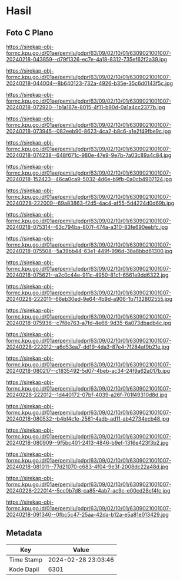 # Hasil

## Foto C Plano

https://sirekap-obj-formc.kpu.go.id/01ae/pemilu/pdpr/63/09/02/10/01/6309021001007-20240218-043859--d79f1326-ec7e-4a18-8312-735ef62f2a39.jpg

https://sirekap-obj-formc.kpu.go.id/01ae/pemilu/pdpr/63/09/02/10/01/6309021001007-20240218-044004--8b640123-732a-4926-b35e-35c6d0143f5c.jpg

https://sirekap-obj-formc.kpu.go.id/01ae/pemilu/pdpr/63/09/02/10/01/6309021001007-20240218-072920--1b1a187e-8015-4f11-b90d-0a1a4cc2377b.jpg

https://sirekap-obj-formc.kpu.go.id/01ae/pemilu/pdpr/63/09/02/10/01/6309021001007-20240218-073945--082eeb90-8623-4ca2-b8c6-a1e2f49fbe9c.jpg

https://sirekap-obj-formc.kpu.go.id/01ae/pemilu/pdpr/63/09/02/10/01/6309021001007-20240218-074238--648f671c-980e-47e9-9e7b-7a03c89a4c84.jpg

https://sirekap-obj-formc.kpu.go.id/01ae/pemilu/pdpr/63/09/02/10/01/6309021001007-20240218-152423--46ca0ca9-5032-4d6e-b9fb-0a0cb4907124.jpg

https://sirekap-obj-formc.kpu.go.id/01ae/pemilu/pdpr/63/09/02/10/01/6309021001007-20240228-222009--69a83863-f2d5-4ac4-af55-5d4224d0d69b.jpg

https://sirekap-obj-formc.kpu.go.id/01ae/pemilu/pdpr/63/09/02/10/01/6309021001007-20240218-075314--63c794ba-807f-474a-a310-83fe690eebfc.jpg

https://sirekap-obj-formc.kpu.go.id/01ae/pemilu/pdpr/63/09/02/10/01/6309021001007-20240218-075508--5a39bb44-63e1-449f-996d-38a8bbd61300.jpg

https://sirekap-obj-formc.kpu.go.id/01ae/pemilu/pdpr/63/09/02/10/01/6309021001007-20240218-075621--a2c0c44e-911c-4950-81c1-6561e9dd6322.jpg

https://sirekap-obj-formc.kpu.go.id/01ae/pemilu/pdpr/63/09/02/10/01/6309021001007-20240228-222011--66eb30ed-9e64-4b9d-a906-1b7132802555.jpg

https://sirekap-obj-formc.kpu.go.id/01ae/pemilu/pdpr/63/09/02/10/01/6309021001007-20240218-075936--c7f8e763-a7fd-4e66-9d35-6a073dbadb4c.jpg

https://sirekap-obj-formc.kpu.go.id/01ae/pemilu/pdpr/63/09/02/10/01/6309021001007-20240228-222012--a6d53ea7-dd19-4da3-87e4-7f284af9b21e.jpg

https://sirekap-obj-formc.kpu.go.id/01ae/pemilu/pdpr/63/09/02/10/01/6309021001007-20240218-080217--c1835492-5d07-4beb-ac34-24f9a62a017b.jpg

https://sirekap-obj-formc.kpu.go.id/01ae/pemilu/pdpr/63/09/02/10/01/6309021001007-20240228-222012--1d440172-07bf-4039-a26f-701f49310d8d.jpg

https://sirekap-obj-formc.kpu.go.id/01ae/pemilu/pdpr/63/09/02/10/01/6309021001007-20240218-080532--b4bf4c1e-2561-4adb-ad11-ab42734ecb48.jpg

https://sirekap-obj-formc.kpu.go.id/01ae/pemilu/pdpr/63/09/02/10/01/6309021001007-20240218-080909--9f5bc401-2413-4846-b9ef-1316e423f3b2.jpg

https://sirekap-obj-formc.kpu.go.id/01ae/pemilu/pdpr/63/09/02/10/01/6309021001007-20240218-081011--77d21070-c683-4f04-9e3f-2008dc22a48d.jpg

https://sirekap-obj-formc.kpu.go.id/01ae/pemilu/pdpr/63/09/02/10/01/6309021001007-20240228-222014--5cc0b7d8-ca85-4ab7-ac9c-e00cd28cf4fc.jpg

https://sirekap-obj-formc.kpu.go.id/01ae/pemilu/pdpr/63/09/02/10/01/6309021001007-20240218-091340--0fbc5c47-25aa-42da-b12a-e5a81e013429.jpg


## Metadata

| Key        | Value               |
| ---------- | ------------------- |
| Time Stamp | 2024-02-28 23:03:46 |
| Kode Dapil | 6301                |



